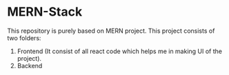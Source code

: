 # MERN-Stack  
This repository is purely based on MERN project. 
This project consists of two folders:  
1)  Frontend (It consist of all react code which helps me in making UI of the project).
2)  Backend
